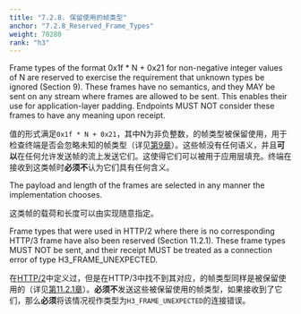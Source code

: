 ```yaml
---
title: "7.2.8. 保留使用的帧类型"
anchor: "7.2.8_Reserved_Frame_Types"
weight: 70280
rank: "h3"
---
```


Frame types of the format 0x1f * N + 0x21 for non-negative integer values of N are reserved to exercise the requirement that unknown types be ignored (Section 9). These frames have no semantics, and they MAY be sent on any stream where frames are allowed to be sent. This enables their use for application-layer padding. Endpoints MUST NOT consider these frames to have any meaning upon receipt.

值的形式满足`0x1f * N + 0x21`，其中N为非负整数，的帧类型被保留使用，用于检查终端是否会忽略未知的帧类型（详见[第9章]()）。这些帧没有任何语义，并且**可以**在任何允许发送帧的流上发送它们。这使得它们可以被用于应用层填充。终端在接收到这类帧时**必须不**认为它们具有任何含义。

The payload and length of the frames are selected in any manner the implementation chooses.

这类帧的载荷和长度可以由实现随意指定。

Frame types that were used in HTTP/2 where there is no corresponding HTTP/3 frame have also been reserved (Section 11.2.1). These frame types MUST NOT be sent, and their receipt MUST be treated as a connection error of type H3_FRAME_UNEXPECTED.

在[HTTP/2]()中定义过，但是在HTTP/3中找不到其对应，的帧类型同样是被保留使用的（详见[第11.2.1章]()）。**必须不**发送这些被保留使用的帧类型，如果接收到了它们，那么**必须**将该情况视作类型为`H3_FRAME_UNEXPECTED`的连接错误。
